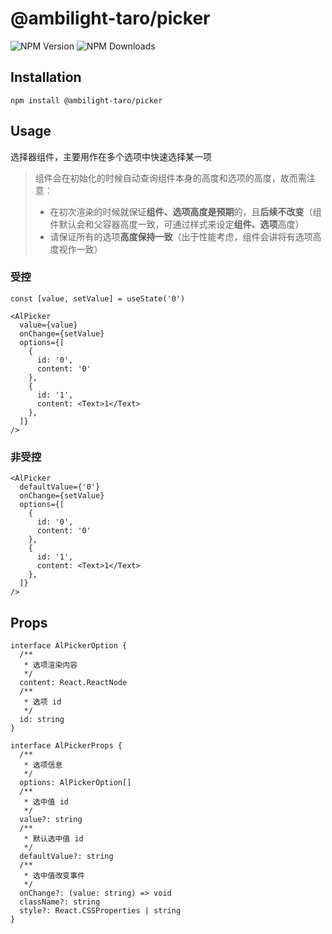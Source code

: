 # @ambilight-taro/picker

![NPM Version](https://img.shields.io/npm/v/%40ambilight-taro%2Fpicker)
![NPM Downloads](https://img.shields.io/npm/dm/%40ambilight-taro%2Fpicker)

## Installation

```shell
npm install @ambilight-taro/picker
```

## Usage

选择器组件，主要用作在多个选项中快速选择某一项

> 组件会在初始化的时候自动查询组件本身的高度和选项的高度，故而需注意：
> - 在初次渲染的时候就保证**组件、选项高度是预期**的，且**后续不改变**（组件默认会和父容器高度一致，可通过样式来设定**组件、选项**高度）
> - 请保证所有的选项**高度保持一致**（出于性能考虑，组件会讲将有选项高度视作一致）

### 受控
```tsx
const [value, setValue] = useState('0')

<AlPicker 
  value={value} 
  onChange={setValue}
  options={[
    {
      id: '0',
      content: '0'
    },
    {
      id: '1',
      content: <Text>1</Text>
    },
  ]}
/>
```

### 非受控
```tsx
<AlPicker 
  defaultValue={'0'} 
  onChange={setValue}
  options={[
    {
      id: '0',
      content: '0'
    },
    {
      id: '1',
      content: <Text>1</Text>
    },
  ]}
/>
```

## Props

```tsx
interface AlPickerOption {
  /**
   * 选项渲染内容
   */
  content: React.ReactNode
  /**
   * 选项 id
   */
  id: string
}

interface AlPickerProps {
  /**
   * 选项信息
   */
  options: AlPickerOption[]
  /**
   * 选中值 id
   */
  value?: string
  /**
   * 默认选中值 id
   */
  defaultValue?: string
  /**
   * 选中值改变事件
   */
  onChange?: (value: string) => void
  className?: string
  style?: React.CSSProperties | string
}
```



